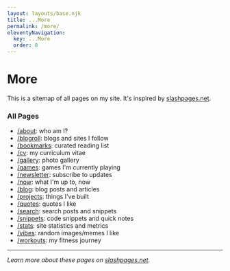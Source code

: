 ```yaml
---
layout: layouts/base.njk
title: ...More
permalink: /more/
eleventyNavigation:
  key: ...More
  order: 8
---
```


# More

This is a sitemap of all pages on my site. It's inspired by [slashpages.net](https://slashpages.net).


### All Pages

- [/about](/about/): who am I?
- [/blogroll](/blogroll/): blogs and sites I follow
- [/bookmarks](/bookmarks/): curated reading list
- [/cv](/cv/): my curriculum vitae
- [/gallery](/gallery/): photo gallery
- [/games](/games/): games I'm currently playing
- [/newsletter](/newsletter/): subscribe to updates
- [/now](/now/): what I'm up to, now
- [/blog](/blog/): blog posts and articles
- [/projects](/projects/): things I've built
- [/quotes](/quotes/): quotes I like
- [/search](/search/): search posts and snippets
- [/snippets](/snippets/): code snippets and quick notes
- [/stats](/stats/): site statistics and metrics
- [/vibes](/vibes/): random images/memes I like
- [/workouts](/workouts/): my fitness journey



<!-- /accessibility -->
<!-- /blogroll: blogs I like/follow. -->
<!-- /books: books I like and recommend -->
<!-- /boycott: companies I don't like -->
<!-- /buttons -->
<!-- /changelog -->
<!-- /colophon: what's this website made of? -->
<!-- /contact: how to reach me -->
<!-- /contributions: my code contributions -->
<!-- /consulting -->
<!-- /donations -->
<!-- /guestbook -->
<!-- /hello -->
<!-- /hire -->
<!-- /interests: list of things I like in no particular order. -->
<!-- /links -->
<!-- /media -->
<!-- /next -->
<!-- /nope -->
<!-- /postroll: essays I like -->
<!-- /predictions: my predictions -->
<!-- /save: discount codes for things I recommend -->
<!-- /subscribe: get engaged, without the commitment -->
<!-- /uses: what I use -->
<!-- /verify -->
<!-- /where: where I am right now -->

---

*Learn more about these pages on [slashpages.net](https://slashpages.net).*

